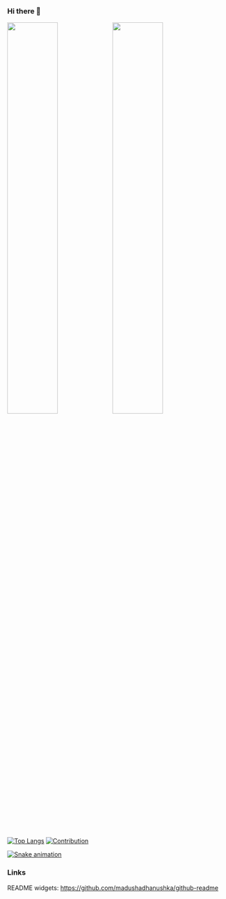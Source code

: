 ### Hi there 👋

<!--
**Plueres/plueres** is a ✨ _special_ ✨ repository because its `README.md` (this file) appears on your GitHub profile.

Here are some ideas to get you started:

- 🔭 I’m currently working on ...
- 🌱 I’m currently learning ...
- 👯 I’m looking to collaborate on ...
- 🤔 I’m looking for help with ...
- 💬 Ask me about ...
- 📫 How to reach me: ...
- 😄 Pronouns: ...
- ⚡ Fun fact: ...
-->

<img src="https://github-readme-streak-stats.herokuapp.com/?user=Plueres&theme=gruvbox" width="48%" ><img width="48%" src="https://github-readme-stats.vercel.app/api?username=Plueres&theme=gruvbox&show_icons=true&hide_border=true&count_private=true&include_all_commits=true" /> 
[![Top Langs](https://github-readme-stats.vercel.app/api/top-langs/?username=Plueres&theme=gruvbox&hide_border=true&layout=compact)](https://github.com/anuraghazra/github-readme-stats)
[![Contribution](https://activity-graph.herokuapp.com/graph?username=Plueres&theme=react-dark&hide_border=true&area=true)](https://github.com/anuraghazra/github-readme-stats)

[![Snake animation](https://github.com/plueres/github-readme/blob/output/github-contribution-snake.svg)](google.com)


<!--
<img src="https://github-readme-stats.vercel.app/api/top-langs?username=Plueres&show_icons=true&locale=en&layout=compact&theme=chartreuse-dark" alt="ovi" />
<img src="https://img.shields.io/twitter/follow/_Rickname_?logo=twitter&style=for-the-badge" alt="_Rickname_" /> -->


### Links
README widgets: https://github.com/madushadhanushka/github-readme

